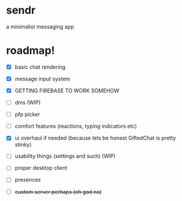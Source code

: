 # sendr

a minimalist messaging app

# roadmap!

-   [x] basic chat rendering
-   [x] message input system
-   [x] GETTING FIREBASE TO WORK SOMEHOW
-   [ ] dms (WIP)
-   [ ] pfp picker
-   [ ] comfort features (reactions, typing indicators etc)
-   [x] ui overhaul if needed (because lets be honest GiftedChat is pretty stinky)
-   [ ] usability things (settings and such) (WIP)
-   [ ] proper desktop client
-   [ ] presences

-   [ ] ~~custom server perhaps (oh god no)~~
